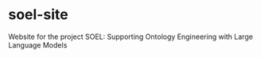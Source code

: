 # soel-site
Website for the project SOEL: Supporting Ontology Engineering with Large Language Models
